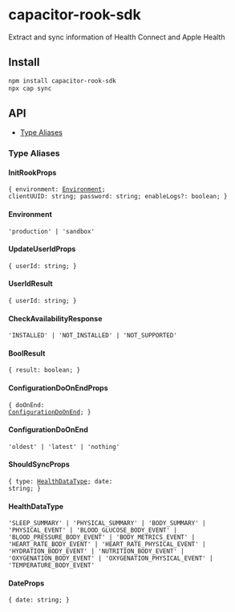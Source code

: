 # capacitor-rook-sdk

Extract and sync information of Health Connect and Apple Health

## Install

```bash
npm install capacitor-rook-sdk
npx cap sync
```

## API

<docgen-index>

* [Type Aliases](#type-aliases)

</docgen-index>

<docgen-api>
<!--Update the source file JSDoc comments and rerun docgen to update the docs below-->

### Type Aliases


#### InitRookProps

<code>{ environment: <a href="#environment">Environment</a>; clientUUID: string; password: string; enableLogs?: boolean; }</code>


#### Environment

<code>'production' | 'sandbox'</code>


#### UpdateUserIdProps

<code>{ userId: string; }</code>


#### UserIdResult

<code>{ userId: string; }</code>


#### CheckAvailabilityResponse

<code>'INSTALLED' | 'NOT_INSTALLED' | 'NOT_SUPPORTED'</code>


#### BoolResult

<code>{ result: boolean; }</code>


#### ConfigurationDoOnEndProps

<code>{ doOnEnd: <a href="#configurationdoonend">ConfigurationDoOnEnd</a>; }</code>


#### ConfigurationDoOnEnd

<code>'oldest' | 'latest' | 'nothing'</code>


#### ShouldSyncProps

<code>{ type: <a href="#healthdatatype">HealthDataType</a>; date: string; }</code>


#### HealthDataType

<code>'SLEEP_SUMMARY' | 'PHYSICAL_SUMMARY' | 'BODY_SUMMARY' | 'PHYSICAL_EVENT' | 'BLOOD_GLUCOSE_BODY_EVENT' | 'BLOOD_PRESSURE_BODY_EVENT' | 'BODY_METRICS_EVENT' | 'HEART_RATE_BODY_EVENT' | 'HEART_RATE_PHYSICAL_EVENT' | 'HYDRATION_BODY_EVENT' | 'NUTRITION_BODY_EVENT' | 'OXYGENATION_BODY_EVENT' | 'OXYGENATION_PHYSICAL_EVENT' | 'TEMPERATURE_BODY_EVENT'</code>


#### DateProps

<code>{ date: string; }</code>

</docgen-api>
